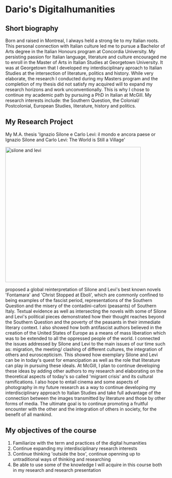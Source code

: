 # Dario's Digitalhumanities

## Short biography

Born and raised in Montreal, I always held a strong tie to my Italian roots. This personal connection with Italian culture led me to pursue a Bachelor of Arts degree in the Italian Honours program at Concordia University. My persisting passion for Italian language, literature and culture encouraged me to enroll in the Master of Arts in Italian Studies at Georgetown University. It was at Georgetown that I developed my interdisciplinary aproach to Italian Studies at the intersection of literature, politics and history. While very elaborate, the research I conducted during my Masters program and the completion of my thesis did not satisfy my acquired will to expand my research horizons and work unconventionally. This is why I chose to continue my academic path by pursuing a PhD in Italian at McGill. My research interests include: the Southern Question, the Colonial/ Postcolonial, European Studies, literature, history and politics.

## My Research Project 

My M.A. thesis 'Ignazio Silone e Carlo Levi: il mondo e ancora paese or Ignazio Silone and Carlo Levi: The World is Still a Village'

<img width="423" alt="silone and levi" src="https://user-images.githubusercontent.com/31863135/30304798-4c5c38a2-973d-11e7-9193-de1c269c212b.png">  

proposed a global reinterpretation of Silone and Levi's best known novels 'Fontamara' and 'Christ Stopped at Eboli', which are commonly confined to being examples of the fascist period, representations of the Southern Question and the misery of the contadini-cafoni (peasants) of Southern Italy. Textual evidence as well as intersecting the novels with some of Silone and Levi's political pieces demonstrated how their thought reaches beyond the Southern Question and the poverty of the peasants in their immediate literary context. I also showed how both antifascist authors believed in the creation of the United States of Europe as a means of mass liberation which was to be extended to all the oppressed people of the world. I connected the issues addressed by Silone and Levi to the main issues of our time such as: migration, the meeting/ clashing of different cultures, the integration of others and euroscepticism. This showed how exemplary Silone and Levi can be in today's quest for emancipation as well as the role that literature can play in pursuing these ideals. At McGill, I plan to continue developing these ideas by adding other authors to my research and elaborating on the theoretical aspects of today's so called 'migrant crisis' and its cultural ramifications. I also hope to entail cinema and some aspects of photography in my future research as a way to continue developing my interdisciplinary approach to Italian Studies and take full advantage of the connection between the images transmitted by literature and those by other forms of media. The ultimate goal is to continue promoting a fruitful encounter with the other and the integration of others in society, for the benefit of all mankind.

## My objectives of the course

1. Familiarize with the term and practices of the digital humanities
2. Continue expanding my interdisciplinary research interests
3. Continue thinking 'outside the box', continue openning up to untraditional ways of thinking and researching
4. Be able to use some of the knowledge I will acquire in this course both in my research and research presentation

